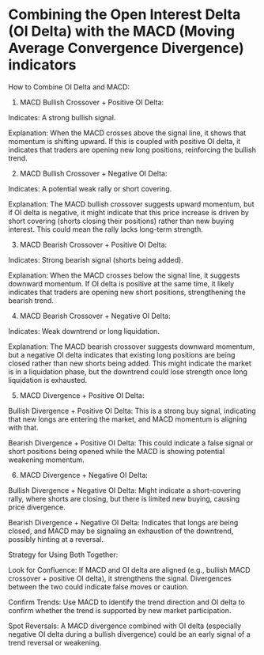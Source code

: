 # Combining the Open Interest Delta (OI Delta) with the MACD (Moving Average Convergence Divergence) indicators

How to Combine OI Delta and MACD:

1. MACD Bullish Crossover + Positive OI Delta:

Indicates: A strong bullish signal.

Explanation: When the MACD crosses above the signal line, it shows that momentum is shifting upward. If this is coupled with positive OI delta, it indicates that traders are opening new long positions, reinforcing the bullish trend.


2. MACD Bullish Crossover + Negative OI Delta:

Indicates: A potential weak rally or short covering.

Explanation: The MACD bullish crossover suggests upward momentum, but if OI delta is negative, it might indicate that this price increase is driven by short covering (shorts closing their positions) rather than new buying interest. This could mean the rally lacks long-term strength.


3. MACD Bearish Crossover + Positive OI Delta:

Indicates: Strong bearish signal (shorts being added).

Explanation: When the MACD crosses below the signal line, it suggests downward momentum. If OI delta is positive at the same time, it likely indicates that traders are opening new short positions, strengthening the bearish trend.


4. MACD Bearish Crossover + Negative OI Delta:

Indicates: Weak downtrend or long liquidation.

Explanation: The MACD bearish crossover suggests downward momentum, but a negative OI delta indicates that existing long positions are being closed rather than new shorts being added. This might indicate the market is in a liquidation phase, but the downtrend could lose strength once long liquidation is exhausted.


5. MACD Divergence + Positive OI Delta:

Bullish Divergence + Positive OI Delta: This is a strong buy signal, indicating that new longs are entering the market, and MACD momentum is aligning with that.

Bearish Divergence + Positive OI Delta: This could indicate a false signal or short positions being opened while the MACD is showing potential weakening momentum.


6. MACD Divergence + Negative OI Delta:

Bullish Divergence + Negative OI Delta: Might indicate a short-covering rally, where shorts are closing, but there is limited new buying, causing price divergence.

Bearish Divergence + Negative OI Delta: Indicates that longs are being closed, and MACD may be signaling an exhaustion of the downtrend, possibly hinting at a reversal.


Strategy for Using Both Together:

Look for Confluence: If MACD and OI delta are aligned (e.g., bullish MACD crossover + positive OI delta), it strengthens the signal. Divergences between the two could indicate false moves or caution.

Confirm Trends: Use MACD to identify the trend direction and OI delta to confirm whether the trend is supported by new market participation.

Spot Reversals: A MACD divergence combined with OI delta (especially negative OI delta during a bullish divergence) could be an early signal of a trend reversal or weakening.


